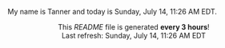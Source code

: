 My name is Tanner and today is Sunday, July 14, 11:26 AM EDT.

<p align="center">This <i>README</i> file is generated <b>every 3 hours</b>!</br>Last refresh: Sunday, July 14, 11:26 AM EDT<br /></p>
